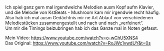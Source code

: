 Ich spiel ganz gern mal irgendwelche Melodien ausm Kopf aufm Klavier, und die Melodie von KstBeats - Mushroom kam mir irgendwie recht häufig. <br>
Also hab ich mal ausm Gedächtnis mir ne Art Ablauf von verschiedenen Melodiestücken zusammengestellt und nach und nach „verfeinert“. <br>
Um mir die Timings beizubringen hab ich das Ganze mal in Noten gefasst.

Mein Video: https://www.youtube.com/watch?v=o-wChU5XNS4 <br>
Das Original: https://www.youtube.com/watch?v=RxJWc1vwdUY&t=0s
